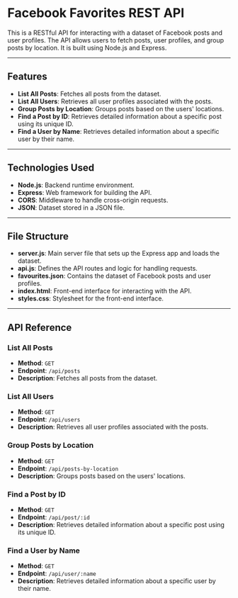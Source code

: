 # Facebook Favorites REST API

This is a RESTful API for interacting with a dataset of Facebook posts and user profiles. The API allows users to fetch posts, user profiles, and group posts by location. It is built using Node.js and Express.

---

## Features

- **List All Posts**: Fetches all posts from the dataset.
- **List All Users**: Retrieves all user profiles associated with the posts.
- **Group Posts by Location**: Groups posts based on the users' locations.
- **Find a Post by ID**: Retrieves detailed information about a specific post using its unique ID.
- **Find a User by Name**: Retrieves detailed information about a specific user by their name.

---

## Technologies Used

- **Node.js**: Backend runtime environment.
- **Express**: Web framework for building the API.
- **CORS**: Middleware to handle cross-origin requests.
- **JSON**: Dataset stored in a JSON file.

---

## File Structure

- **server.js**: Main server file that sets up the Express app and loads the dataset.
- **api.js**: Defines the API routes and logic for handling requests.
- **favourites.json**: Contains the dataset of Facebook posts and user profiles.
- **index.html**: Front-end interface for interacting with the API.
- **styles.css**: Stylesheet for the front-end interface.

---

## API Reference

### List All Posts
- **Method**: `GET`
- **Endpoint**: `/api/posts`
- **Description**: Fetches all posts from the dataset.

### List All Users
- **Method**: `GET`
- **Endpoint**: `/api/users`
- **Description**: Retrieves all user profiles associated with the posts.

### Group Posts by Location
- **Method**: `GET`
- **Endpoint**: `/api/posts-by-location`
- **Description**: Groups posts based on the users' locations.

### Find a Post by ID
- **Method**: `GET`
- **Endpoint**: `/api/post/:id`
- **Description**: Retrieves detailed information about a specific post using its unique ID.

### Find a User by Name
- **Method**: `GET`
- **Endpoint**: `/api/user/:name`
- **Description**: Retrieves detailed information about a specific user by their name.

